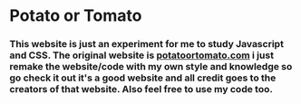 # Potato or Tomato

<h3>This website is just an experiment for me to study Javascript and CSS.
The original website is <a href="https://potatoortomato.com">potatoortomato.com</a> i just remake the website/code with my own style and knowledge so go check it out it's a good website and
all credit goes to the creators of that website.
Also feel free to use my code too.</h3>
